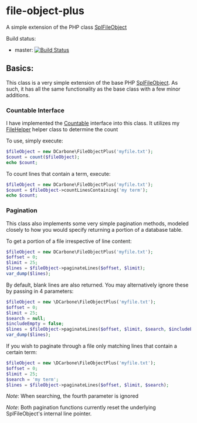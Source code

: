 file-object-plus
================

A simple extension of the PHP class [SplFileObject](http://php.net/manual/en/class.splfileobject.php)

Build status:
- master: [![Build Status](https://travis-ci.org/dcarbone/file-object-plus.svg?branch=master)](https://travis-ci.org/dcarbone/file-object-plus)

## Basics:

This class is a very simple extension of the base PHP [SplFileObject](http://php.net/manual/en/class.splfileobject.php).
As such, it has all the same functionality as the base class with a few minor additions.

### Countable Interface

I have implemented the [Countable](http://php.net/manual/en/class.countable.php) interface into this class.
It utilizes my [FileHelper](https://github.com/dcarbone/helpers/blob/master/src/FileHelper.php) helper class
to determine the count

To use, simply execute:

```php
$fileObject = new DCarbone\FileObjectPlus('myfile.txt');
$count = count($fileObject);
echo $count;
```

To count lines that contain a term, execute:

```php
$fileObject = new DCarbone\FileObjectPlus('myfile.txt');
$count = $fileObject->countLinesContaining('my term');
echo $count;
```

### Pagination

This class also implements some very simple pagination methods, modeled closely to how you would
specify returning a portion of a database table.

To get a portion of a file irrespective of line content:

```php
$fileObject = new DCarbone\FileObjectPlus('myfile.txt');
$offset = 0;
$limit = 25;
$lines = $fileObject->paginateLines($offset, $limit);
var_dump($lines);
```

By default, blank lines are also returned.  You may alternatively ignore these by passing in 4 parameters:

```php
$fileObject = new \DCarbone\FileObjectPlus('myfile.txt');
$offset = 0;
$limit = 25;
$search = null;
$includeEmpty = false;
$lines = $fileObject->paginateLines($offset, $limit, $search, $includeEmpty);
var_dump($lines);
```

If you wish to paginate through a file only matching lines that contain a certain term:

```php
$fileObject = new \DCarbone\FileObjectPlus('myfile.txt');
$offset = 0;
$limit = 25;
$search = 'my term';
$lines = $fileObject->paginateLines($offset, $limit, $search);
```

*Note*: When searching, the fourth parameter is ignored

*Note*: Both pagination functions currently reset the underlying SplFileObject's internal line pointer.